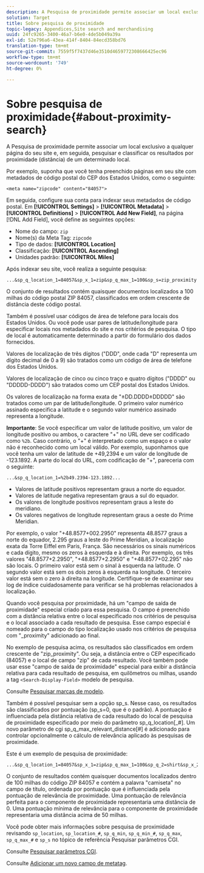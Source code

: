 ```yaml
---
description: A Pesquisa de proximidade permite associar um local exclusivo a qualquer página do seu site e, em seguida, pesquisar e classificar os resultados por proximidade (distância) de um determinado local.
solution: Target
title: Sobre pesquisa de proximidade
topic-legacy: Appendices,Site search and merchandising
uuid: 24fc9265-3400-46a7-b6e0-4de5b049a39a
exl-id: 52e796a6-43ea-414f-8404-84ecd358bd76
translation-type: tm+mt
source-git-commit: 7559f5f7437d46e3510d4659772308666425ec96
workflow-type: tm+mt
source-wordcount: '749'
ht-degree: 0%

---
```


# Sobre pesquisa de proximidade{#about-proximity-search}

A Pesquisa de proximidade permite associar um local exclusivo a qualquer página do seu site e, em seguida, pesquisar e classificar os resultados por proximidade (distância) de um determinado local.

Por exemplo, suponha que você tenha preenchido páginas em seu site com metadados de código postal do CEP dos Estados Unidos, como o seguinte:

```
<meta name="zipcode" content="84057">
```

Em seguida, configure sua conta para indexar seus metadados de código postal. Em **[!UICONTROL Settings]** > **[!UICONTROL Metadata]** > **[!UICONTROL Definitions]** > **[!UICONTROL Add New Field]**, na página [!DNL Add Field], você define as seguintes opções:

* Nome do campo: `zip`
* Nome(s) da Meta Tag: `zipcode`
* Tipo de dados: **[!UICONTROL Location]**
* Classificação: **[!UICONTROL Ascending]**
* Unidades padrão: **[!UICONTROL Miles]**

Após indexar seu site, você realiza a seguinte pesquisa:

```
...&sp_q_location_1=84057&sp_x_1=zip&sp_q_max_1=100&sp_s=zip_proximity
```

O conjunto de resultados contém quaisquer documentos localizados a 100 milhas do código postal ZIP 84057, classificados em ordem crescente de distância deste código postal.

Também é possível usar códigos de área de telefone para locais dos Estados Unidos. Ou você pode usar pares de latitude/longitude para especificar locais nos metadados do site e nos critérios de pesquisa. O tipo de local é automaticamente determinado a partir do formulário dos dados fornecidos.

Valores de localização de três dígitos (&quot;DDD&quot;, onde cada &quot;D&quot; representa um dígito decimal de 0 a 9) são tratados como um código de área de telefone dos Estados Unidos.

Valores de localização de cinco ou cinco traço e quatro dígitos (&quot;DDDD&quot; ou &quot;DDDDD-DDDD&quot;) são tratados como um CEP postal dos Estados Unidos.

Os valores de localização na forma exata de &quot;±DD.DDDD±DDDDD&quot; são tratados como um par de latitude/longitude. O primeiro valor numérico assinado especifica a latitude e o segundo valor numérico assinado representa a longitude.

**Importante**: Se você especificar um valor de latitude positivo, um valor de longitude positivo ou ambos, o caractere &quot;+&quot; no URL deve ser codificado como  `%2b`. Caso contrário, o &quot;+&quot; é interpretado como um espaço e o valor não é reconhecido como um local válido. Por exemplo, suponhamos que você tenha um valor de latitude de +49,2394 e um valor de longitude de -123.1892. A parte do local do URL, com codificação de &quot;+&quot;, pareceria com o seguinte:

```
...&sp_q_location_1=%2b49.2394-123.1892...
```

* Valores de latitude positivos representam graus a norte do equador.
* Valores de latitude negativa representam graus a sul do equador.
* Os valores de longitude positivos representam graus a leste do meridiano.
* Os valores negativos de longitude representam graus a oeste do Prime Meridian.

Por exemplo, o valor &quot;+48.8577+002.2950&quot; representa 48.8577 graus a norte do equador, 2.295 graus a leste do Prime Meridian, a localização exata da Torre Eiffel em Paris, França. São necessários os sinais numéricos e cada dígito, mesmo os zeros à esquerda e à direita. Por exemplo, os três valores &quot;48.8577+2.2950&quot;, &quot;+48.8577+2.2950&quot; e &quot;+48.8577+02.295&quot; não são locais. O primeiro valor está sem o sinal à esquerda na latitude. O segundo valor está sem os dois zeros à esquerda na longitude. O terceiro valor está sem o zero à direita na longitude. Certifique-se de examinar seu log de índice cuidadosamente para verificar se há problemas relacionados à localização.

Quando você pesquisa por proximidade, há um &quot;campo de saída de proximidade&quot; especial criado para essa pesquisa. O campo é preenchido com a distância relativa entre o local especificado nos critérios de pesquisa e o local associado a cada resultado de pesquisa. Esse campo especial é nomeado para o campo do tipo localização usado nos critérios de pesquisa com &quot;_proximity&quot; adicionado ao final.

No exemplo de pesquisa acima, os resultados são classificados em ordem crescente de &quot;zip_proximity&quot;. Ou seja, a distância entre o CEP especificado (84057) e o local de campo &quot;zip&quot; de cada resultado. Você também pode usar esse &quot;campo de saída de proximidade&quot; especial para exibir a distância relativa para cada resultado de pesquisa, em quilômetros ou milhas, usando a tag `<Search-Display-Field>` modelo de pesquisa.

Consulte [Pesquisar marcas de modelo](../c-appendices/c-templates.md#reference_F7AA3FF602314E42842BBC740D2CA1A4).

Também é possível pesquisar sem a opção sp_s. Nesse caso, os resultados são classificados por pontuação (sp_s=0, que é o padrão). A pontuação é influenciada pela distância relativa de cada resultado do local de pesquisa de proximidade especificado por meio do parâmetro sp_q_location[_#]. Um novo parâmetro de cgi sp_q_max_relevant_distance[#] é adicionado para controlar opcionalmente o cálculo de relevância aplicado às pesquisas de proximidade.

Este é um exemplo de pesquisa de proximidade:

```
...&sp_q_location_1=84057&sp_x_1=zip&sp_q_max_1=100&sp_q_2=shirt&sp_x_2=title&sp_q_max_relevant_distance_2=50
```

O conjunto de resultados contém quaisquer documentos localizados dentro de 100 milhas do código ZIP 84057 e contém a palavra &quot;camiseta&quot; no campo de título, ordenada por pontuação que é influenciada pela pontuação de relevância de proximidade. Uma pontuação de relevância perfeita para o componente de proximidade representaria uma distância de 0. Uma pontuação mínima de relevância para o componente de proximidade representaria uma distância acima de 50 milhas.

Você pode obter mais informações sobre pesquisa de proximidade revisando `sp_location`, `sp_location_#`, `sp_q_min`, `sp_q_min_#`, `sp_q_max`, `sp_q_max_#` e `sp_s` no tópico de referência Pesquisar parâmetros CGI.

Consulte [Pesquisar parâmetros CGI](../c-appendices/c-cgiparameters.md#reference_DA27A8B0728246DA94994885E1353890).

Consulte [Adicionar um novo campo de metatag](../c-about-settings-menu/c-about-metadata-menu.md#task_6DF188C0FC7F4831A4444CA9AFA615E5).
